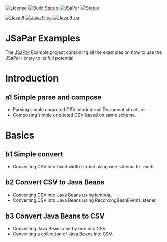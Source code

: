 [![License](https://img.shields.io/badge/License-Apache%202.0-blue.svg)](https://opensource.org/licenses/Apache-2.0) 
[![Build Status](https://travis-ci.org/org-tigris-jsapar/jsapar-examples.png?branch=master)](https://travis-ci.org/org-tigris-jsapar/jsapar-examples)
[![JSaPar](https://img.shields.io/badge/JSaPar-2.0-green.svg)](https://github.com/org-tigris-jsapar/jsapar) 
[![Status](https://img.shields.io/badge/Status-Pre--Alpha-lightgrey.svg)](#Pre-Alpha)

[![Java 8](https://img.shields.io/badge/java-8-brightgreen.svg)](#java-8) 
[![Java 9-ea](https://img.shields.io/badge/java-9-brightgreen.svg)](#java-9) 
[![Java 9-ea](https://img.shields.io/badge/java-10-brightgreen.svg)](#java-10)

# JSaPar Examples
The [JSaPar](https://github.com/org-tigris-jsapar/jsapar) Example project containing all the examples on how to use the JSaPar library to its full potential.

# Introduction
## a1 Simple parse and compose
* Parsing simple unquoted CSV into internal Document structure.
* Composing simple unquoted CSV based on same schema.
# Basics
## b1 Simple convert
* Converting CSV into fixed width format using one schema for each.
## b2 Convert CSV to Java Beans
* Converting CSV into Java Beans using lambda.
* Converting CSV into Java Beans using RecordingBeanEventListener.
## b3 Convert Java Beans to CSV
* Converting Java Beans one by one into CSV.
* Converting a collection of Java Beans into CSV.
